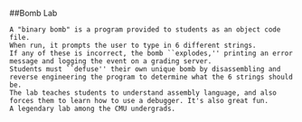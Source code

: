 ##Bomb Lab

    A "binary bomb" is a program provided to students as an object code file. 
    When run, it prompts the user to type in 6 different strings. 
    If any of these is incorrect, the bomb ``explodes,'' printing an error message and logging the event on a grading server.
    Students must ``defuse'' their own unique bomb by disassembling and reverse engineering the program to determine what the 6 strings should be. 
    The lab teaches students to understand assembly language, and also forces them to learn how to use a debugger. It's also great fun. 
    A legendary lab among the CMU undergrads. 
